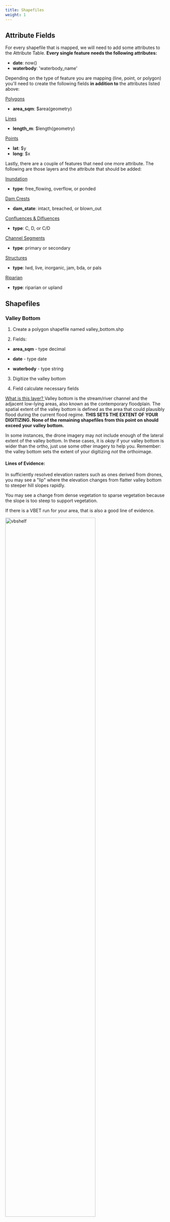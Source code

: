 ```yaml
---
title: Shapefiles
weight: 1
---
```


## Attribute Fields 
For every shapefile that is mapped, we will need to add some attributes to the Attribute Table. **Every single feature needs the following attributes:**

- **date**: now()
- **waterbody**: 'waterbody_name' 

Depending on the type of feature you are mapping (line, point, or polygon) you'll need to create the following fields **in addition to** the attributes listed above: 

<u> Polygons </u>
- **area_sqm**: $area(geometry)
  
<u> Lines </u>
- **length_m**: $length(geometry)
  
<u> Points </u>
- **lat**: $y
- **long**: $x

Lastly, there are a couple of features that need one more attribute. The following are those layers and the attribute that should be added: 

<u> Inundation </u>
- **type**: free_flowing, overflow, or ponded
  
<u> Dam Crests </u>
- **dam_state**: intact, breached, or blown_out
  
<u> Confluences & Difluences </u>
- **type**: C, D, or C/D
  
<u> Channel Segments </u>
- **type**: primary or secondary

<u> Structures </u>
- **type**: lwd, live, inorganic, jam, bda, or pals
  
<u> Riparian </u>
- **type**: riparian or upland

  

## Shapefiles

### Valley Bottom

1. Create a polygon shapefile named valley_bottom.shp

2. Fields: 
  - **area_sqm** - type decimal

  - **date** - type date

  - **waterbody** - type string
3. Digitize the valley bottom

4. Field calculate necessary fields

<u> What is this layer? </u> Valley bottom is the stream/river channel and the adjacent low-lying areas, also known as the contemporary floodplain. The spatial extent of the valley bottom is defined as the area that could plausibly flood during the current flood regime. **THIS SETS THE EXTENT OF YOUR DIGITIZING. None of the remaining shapefiles from this point on should exceed your valley bottom.** 

In some instances, the drone imagery may not include enough of the lateral extent of the valley bottom. In these cases, it is *okay* if your valley bottom is wider than the ortho, just use some other imagery to help you. Remember: the valley bottom sets the extent of your digitizing *not* the orthoimage.

#### Lines of Evidence: 

In sufficiently resolved elevation rasters such as ones derived from drones, you may see a "lip" where the elevation changes from flatter valley bottom to steeper hill slopes rapidly.

You may see a change from dense vegetation to sparse vegetation because the slope is too steep to support vegetation.

If there is a VBET run for your area, that is also a good line of evidence.

<img src="{{ site.baseurl }}/QGISImages/vbshelf.png" alt="vbshelf" style="width:75%;" />

### Valley Bottom Centerline

1. Create a line shapefile named vb_centerline.shp

2. Fields:

   - **date**: type date
     
   - **waterbody**: type string
     
   - **length_m**: type decimal 

4. Run the 'Points along geometry' tool with a distance of 5m. Leave the output as a temporary layer. 

5. Use this new points temporary layer as the input for the "Voronoi polygons tool"

6. Using the snapping and trace tools in QGIS, digitize the line that runs down the center of the valley bottom.

What is this layer? This line shows the center of the valley bottom. This can be used in conjunction with ac_centerline to determine sinuosity. It's useful for data processing after digitizing

#### Lines of Evidence: 

Voronoi polygons layer

<img src="{{ site.baseurl }}/QGISImages/vbcenter.PNG" alt="vb centerline" style="width:50%;" />

### Riparian

1. Create a polygon shapefile named riparian.shp

2. Fields:

   area_sq_m - type decimal (double)

   type - type string

   - riparian
   - upland

   date - type date

   waterbody - type string

3. Copy and paste the valley bottom polygon into the Riparian shapefile, for the type, fill in "upland"

4. Digitize the riparian areas and for these polygons and enter the type as "riparian", and ensure trace is enabled for areas that abut the valley bottom.

5. From here, select all the areas labeled as riparian and then clip them from the upland polygon by clicking the "Clipper" <img src="{{ site.baseurl }}/QGISImages/clipper.PNG" alt="button" style="width:5%;" /> icon from the clipper toolbar. (You can also do riparian in step 3 and then upland in step 4; do what makes most sense to you)

6. Calculate fields

<u> What is this layer? </u> The riparian layer represents the extent of riparian vegetation (willows, cottonwood, tamarisk, etc.) and upland vegetation (sagebrush, conifer, rabbitbrush, etc.) We use vegetation as an indicator of the portions of the floodplain that are potentially being inundated under the current flow regime. Previously we had tried to map the "active floodplain" but the lines of evidence were weak. Now we map riparian as a way to approximate the current floodplain activity without making any false claims.

#### Lines of Evidence:

- Perennial riparian vegetation

- In desert systems, riparian can sometimes be the only greenery in the valley bottom

- If the riparian stands are dead, this does not count as riparian

- Suppression of upland vegetation growth indicates riparian

- NDVI raster if available

<img src="{{ site.baseurl }}/QGISImages/riparian.png" alt="riparian" style="width:75%;" />

### Active Channel

1. Create a polygon shapefile named active_channel.shp

2. Fields:

   area_sq_m - type double

   date - type date

   waterbody - type string

3. Digitize the channel edge, this includes bars and islands that are in the channel

4. Calculate fields

What is this layer? Active channel is the area of the channel that is modified by average stream discharge. This means it includes non wetted features such as islands and bars that are located within the bankful channel.

#### Lines of Evidence:

Clear signs of scouring

Channelization

Bars

Elevation raster may show the channel

Breaks in the tree line

Greener areas beside the channel

Generally no non-aquatic vegetation, in non-perennial systems there may be some grasses growing in the channel during the dry season

<img src="{{ site.baseurl }}/QGISImages/ac.PNG" alt="ac" style="width:75%;" />

### Active Channel Centerline

1. Create a line shapefile named ac_centerline.shp

2. Fields: None

3. Use the polygons to lines tool on the active channel shapefile

4. Use the locate points along lines tool from the plugin and input the "Lines" temporary file you just created. Offset 0, interval 1, give it an output name, check the "Add Vertices" box, then run.

5. Use this new points temporary layer as the input for the "Voronoi polygons tool"

6. Using the snapping and trace tools in QGIS, digitize the line that runs down the center of the active channel.

What is this layer? This line shows the center of the active channel. This can be used in conjunction with vb_centerline to determine sinuosity.

#### Lines of Evidence: 

Voronoi polygons layer

<img src="{{ site.baseurl }}/QGISImages/accenter.PNG" alt="ac centerline" style="width:50%;" />

### Dam Crests

1. Create a new line shapefile named dam_crests.shp

2. Fields:

   dam_state - type string

   - intact
   - breached
   - blown_out

   date - type date

   waterbody - type string

3. Trace the crest of each observed dam, in cases where the dam has damage, trace where the crest would be if it was intact

4. Calculate fields


What is this layer? This layer traces the top crest of a dam to show location, extent, and state of the dam. The options for dam_state are intact, where the dam is intact, breached, where the dam has some damage but is still ponding water at a lowered level, and blown_out where there is structural damage the whole height of the dam so it is not ponding water. Ponded water should be traced along the dam crest line if a dam crest is present, then the free flowing after should trace that same dam crest line.

#### Lines of Evidence:

Ponded water

Dams are generally convex with the current

Does the dam have a mattress? A mattress is branches that lay on the downstream side of a dam parallel to the current to help dampen the strength of any overflow and prevent scouring at the base of a dam.

Be careful to make sure this isn't a woody debris accumulation.

"Bath tub" ring of mud around the perimeter of the dam indicating a relatively recent breach

Area of concentrated flow at the location of the breach

<img src="{{ site.baseurl }}/QGISImages/breached.png" alt="breached" style="width:50%;" />

<img src="{{ site.baseurl }}/QGISImages/intactdam.PNG" alt="intact" style="width:50%;" />

### Inundation

1. Duplicate the active_channel layer by exporting it and saving as inundation.shp. If you prefer you can make a polygon from scratch rather than reshaping and building on the active_channel shapefile.

2. Fields:

   type - type string

   - free_flowing
   - ponded
   - overflow

   area_sq_m - type double

   date - type date

   waterbody - type string

3. Using the reshape and add ring tools, modify the polygon to fit where there is water. This is also a good place to use clipper or split features tools because each of these inundation types is mutually exclusive.

4. Calculate fields

What is this layer? This layer shows where the water is within the valley bottom. Free flowing is water that is flowing in the channel unobstructed, ponded is water that is being ponded by some sort of structure, generally a beaver dam, overflow is water that is being structurally forced onto the floodplain and out of the channel, or a structurally forced secondary channel.

#### Lines of Evidence:

Are there surrounding structures that may be affecting the flow?

Is there water in the system?

Dams can back up water much further than you may expect.

<img src="{{ site.baseurl }}/QGISImages/inundation.PNG" alt="inundation" style="width:75%;" />

### Thalwegs

1. Create a line shapefile named thalwegs.shp

2. Fields:

   type - type string

   - primary
   - secondary

   length - type double

   date - type date

   waterbody - type string

3. Digitize along the deepest part of the channels you've previously digitized, ensure snapping is enabled so that thalweg segments connect to each other

4. Calculate fields

What is this layer? This layer delineates the deepest part of the channel for the whole length of the channel. The primary thalweg is the thalweg that runs through the main channel, secondary thalwegs run along side channels and areas where the primary thalweg may split due to structures in the stream or islands. 

#### Lines of Evidence:

Look for areas in the channel that appear darker, these are likely deeper water than the surrounding channel

In systems that are dry or drying, whatever remaining water is in the channel likely follows the thalweg

The primary thalweg is the thalweg in the larger channel, if there are two channels that are similar sizes, use the channel that follows the google maps trace of the river and has a name.

<img src="{{ site.baseurl }}/QGISImages/thalweg.PNG" alt="thalweg" style="width:75%;" />

<img src="{{ site.baseurl }}/QGISImages/thalweg2.PNG" alt="thalweg" style="width:75%;" />

### Confluences and Difluences

1. Create a point shapefile named confluence_difluence.shp

2. Fields:

   type - string

   - D
   - C
   - C/D

   date - type date

   waterbody - type string

3. Digitize c/ds where there are thalwegs that meet and split

4. Calculate fields

What is this layer? This layer maps flow patterns in a channel. Confluences are where water meets and difluences are where water splits. C/D can be used where one area has both a difluence and a confluence, you can also place a C and a D point at these places if that makes more sense to you rather than one C/D point.

#### Lines of Evidence:

Thalwegs converge or diverge

Islands

Determine flow direction by looking at channel heads and slope. Higher elevation is generally upstream and channel heads generally point upstream.

<img src="{{ site.baseurl }}/QGISImages/cd.PNG" alt="cd" style="width:75%;" />

### Structures

1. Create a point shapefile named structures.shp

2. Fields:

   type - type string

   - live 
   - inorganic
   - jam
   - lwd
   - bda
   - pals

   date - type date

   waterbody - type string

3. Digitize features by placing points atop structures where you observe them.

4. Calculate fields

What is this layer? This layer can contain low tech restoration structures and other structures that are structurally forcing flows. This means that flows in some way are being modified by these structures, modification of course exists for every size of structure down to a grain of sand if you get pedantic however, for the sake of digitizing flow modification should be visible from aerial imagery. This can include bank erosion, new channels, split flows, pond formation, etc. Which set of structures you digitize may be project specific but generally digitize them all and then apply either the structures symbology or restoration structures symbology. Live means vegetation growing in the channel, inorganic can be things like boulders or tires, a jam is woody debris that is channel spanning and ponding water, lwd is large woody debris in the channel such as a fallen tree, BDAs or beaver dam analogues are human made structures meant to mimic the function and form of a beaver dam, PALS or post assisted log structures are logs being held in the channel by posts, PALS are also made by humans. Dams are should not be digitized in this shapefile because they are already digitized in dam_crests.

#### Lines of Evidence:

Structurally forced flows

Signs of geomorphic modification

PALS may have small circles in the structure visible from aerial imagery, those are the posts

Shapefile indicating location of LTPBR structures

<img src="{{ site.baseurl }}/QGISImages/boulders.PNG" alt="inorganic" style="width:75%;" />

